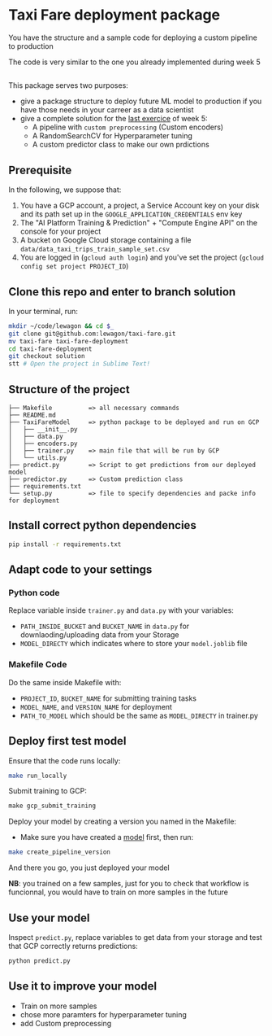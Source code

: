 # Taxi Fare deployment package

You have the structure and a sample code for deploying a custom pipeline to production  

The code is very similar to the one you already implemented during week 5  


## 
This package serves two purposes:
- give a package structure to deploy future ML model to production if you have those needs in your carreer as a data scientist
- give a complete solution for the [last exercice](https://kitt.lewagon.com/camps/359/challenges?path=05-Production%2F05-Deploy-to-Production-day2%2F05-Deploy-on-All-data) of week 5:
     - A pipeline with `custom preprocessing` (Custom encoders) 
     - A RandomSearchCV for Hyperparameter tuning
     - A custom predictor class to make our own prdictions
     
## Prerequisite
In the following, we suppose that:
 
1. You have a GCP account, a project, a Service Account key on your disk and its path set up in the `GOOGLE_APPLICATION_CREDENTIALS` env key
2. The "AI Platform Training & Prediction" + "Compute Engine API" on the console for your project
3. A bucket on Google Cloud storage containing a file `data/data_taxi_trips_train_sample_set.csv`
4. You are logged in (`gcloud auth login`) and you've set the project (`gcloud config set project PROJECT_ID`)

## Clone this repo and enter to branch solution

In your terminal, run:

```bash
mkdir ~/code/lewagon && cd $_
git clone git@github.com:lewagon/taxi-fare.git
mv taxi-fare taxi-fare-deployment
cd taxi-fare-deployment
git checkout solution
stt # Open the project in Sublime Text!
```

## Structure of the project
```
├── Makefile          => all necessary commands
├── README.md
├── TaxiFareModel     => python package to be deployed and run on GCP
│   ├── __init__.py
│   ├── data.py
│   ├── encoders.py
│   ├── trainer.py    => main file that will be run by GCP
│   └── utils.py
├── predict.py        => Script to get predictions from our deployed model
├── predictor.py      => Custom prediction class
├── requirements.txt
└── setup.py          => file to specify dependencies and packe info for deployment
```

## Install correct python dependencies

```bash
pip install -r requirements.txt
```

## Adapt code to your settings
### Python code

Replace variable inside `trainer.py` and `data.py` with your variables:
- `PATH_INSIDE_BUCKET` and `BUCKET_NAME` in `data.py` for downlaoding/uploading data from your Storage
- `MODEL_DIRECTY` which indicates where to store your `model.joblib` file

### Makefile Code
Do the same inside Makefile with:
- `PROJECT_ID`, `BUCKET_NAME` for submitting training tasks
- `MODEL_NAME`, and `VERSION_NAME` for deployment
- `PATH_TO_MODEL` which should be the same as `MODEL_DIRECTY` in trainer.py 

## Deploy first test model

Ensure that the code runs locally:
```bash
make run_locally
```

Submit training to GCP:
```sql
make gcp_submit_training 
```

Deploy your model by creating a version you named in the Makefile:
- Make sure you have created a [model](https://console.cloud.google.com/ai-platform/models?project=wagon-bootcamp-256316) first, then run:
```bash
make create_pipeline_version
```

And there you go, you just deployed your model  

**NB**: you trained on a few samples, just for you to check that workflow is funcionnal, you would have to train on more samples in the future

## Use your model
Inspect `predict.py`, replace variables to get data from your storage and test that GCP correctly returns predictions:
```bash
python predict.py
```

## Use it to improve your model
- Train on more samples
- chose more paramters for hyperparameter tuning
- add Custom preprocessing
